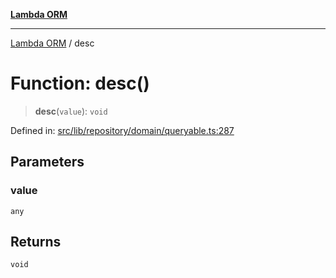 [**Lambda ORM**](../README.md)

***

[Lambda ORM](../README.md) / desc

# Function: desc()

> **desc**(`value`): `void`

Defined in: [src/lib/repository/domain/queryable.ts:287](https://github.com/lambda-orm/lambdaorm-base/blob/5f10bdc7d0f008296efbcbe89bc2bf1ed03aaaef/src/lib/repository/domain/queryable.ts#L287)

## Parameters

### value

`any`

## Returns

`void`
